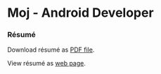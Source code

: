 # Moj - Android Developer
### Résumé

Download résumé as [PDF file](https://github.com/MojRoid/RESUME/raw/master/Moj%20Abubakr%20-%20resume.pdf).

View résumé as [web page](https://cdn.rawgit.com/MojRoid/RESUME/0bc4b77c3a11c0773dda254f8a4d3e3930429495/Moj%20Abubakr%20-%20resume.html).